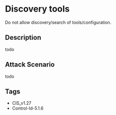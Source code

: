 # Discovery tools
Do not allow discovery/search of tools/configuration.

## Description
todo

## Attack Scenario
todo

## Tags
- CIS_v1.27
- Control-Id-5.1.6







